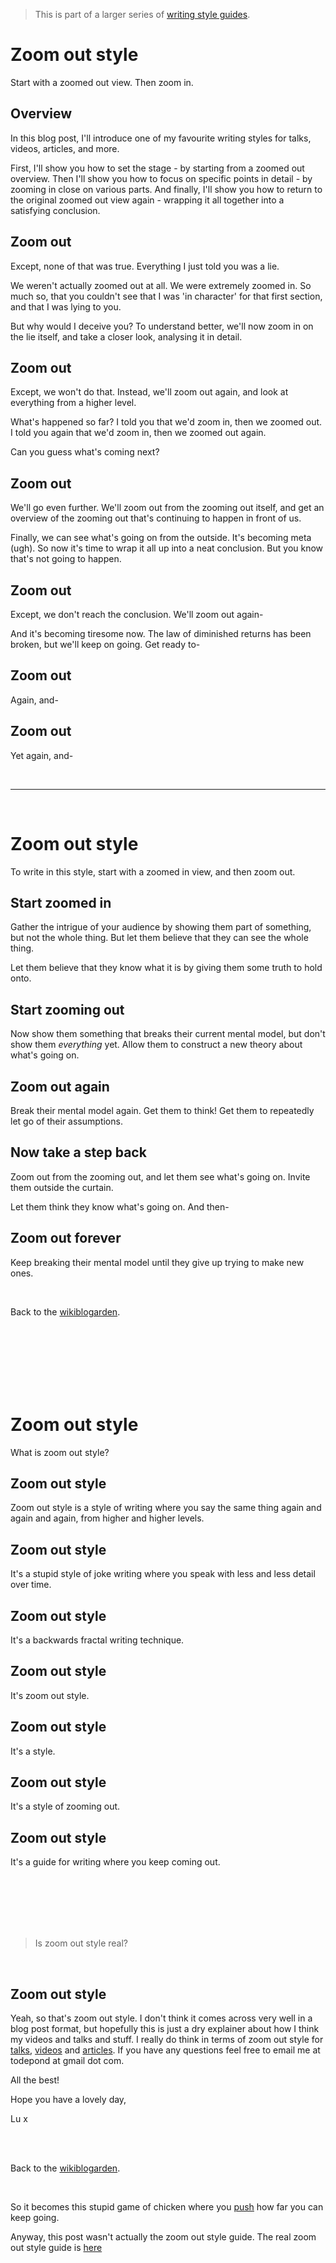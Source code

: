 > This is part of a larger series of [writing style guides](https://www.todepond.com/wikiblogarden/academia/style/true-for-me/).

# Zoom out style

Start with a zoomed out view. Then zoom in.

## Overview

In this blog post, I'll introduce one of my favourite writing styles for talks, videos, articles, and more.

First, I'll show you how to set the stage - by starting from a zoomed out overview. Then I'll show you how to focus on specific points in detail - by zooming in close on various parts. And finally, I'll show you how to return to the original zoomed out view again - wrapping it all together into a satisfying conclusion.

## Zoom out

Except, none of that was true. Everything I just told you was a lie.

We weren't actually zoomed out at all. We were extremely zoomed in. So much so, that you couldn't see that I was 'in character' for that first section, and that I was lying to you.

But why would I deceive you? To understand better, we'll now zoom in on the lie itself, and take a closer look, analysing it in detail.

## Zoom out

Except, we won't do that. Instead, we'll zoom out again, and look at everything from a higher level.

What's happened so far? I told you that we'd zoom in, then we zoomed out. I told you again that we'd zoom in, then we zoomed out again.

Can you guess what's coming next?

## Zoom out

We'll go even further. We'll zoom out from the zooming out itself, and get an overview of the zooming out that's continuing to happen in front of us. 

Finally, we can see what's going on from the outside. It's becoming meta (ugh). So now it's time to wrap it all up into a neat conclusion. But you know that's not going to happen.

## Zoom out

Except, we don't reach the conclusion. We'll zoom out again-

And it's becoming tiresome now. The law of diminished returns has been broken, but we'll keep on going. Get ready to-

## Zoom out

Again, and-

## Zoom out

Yet again, and-

<br>

<hr>

<br>

# Zoom out style

To write in this style, start with a zoomed in view, and then zoom out.

## Start zoomed in

Gather the intrigue of your audience by showing them part of something, but not the whole thing. But let them believe that they can see the whole thing.

Let them believe that they know what it is by giving them some truth to hold onto.

## Start zooming out

Now show them something that breaks their current mental model, but don't show them *everything* yet. Allow them to construct a new theory about what's going on.

## Zoom out again

Break their mental model again. Get them to think! Get them to repeatedly let go of their assumptions.

## Now take a step back

Zoom out from the zooming out, and let them see what's going on. Invite them outside the curtain.

Let them think they know what's going on. And then-

## Zoom out forever

Keep breaking their mental model until they give up trying to make new ones. 

<br>

Back to the [wikiblogarden](/wikiblogarden/academia/style/zoom-out/for/ever).

<br>

<br>

<br>

<br>

<br>

<br>

# Zoom out style

What is zoom out style?

## Zoom out style

Zoom out style is a style of writing where you say the same thing again and again and again, from higher and higher levels.

## Zoom out style

It's a stupid style of joke writing where you speak with less and less detail over time.

## Zoom out style

It's a backwards fractal writing technique.

## Zoom out style

It's zoom out style.

## Zoom out style

It's a style.

## Zoom out style 

It's a style of zooming out. 

## Zoom out style

It's a guide for writing where you keep coming out.

<br>

<br>

<br>

<br>

<br>

> Is zoom out style real?

<br>

## Zoom out style

Yeah, so that's zoom out style. I don't think it comes across very well in a blog post format, but hopefully this is just a dry explainer about how I think my videos and talks and stuff. I really do think in terms of zoom out style for [talks](https://www.youtube.com/watch?v=cBYudbaqHAk&t=6704s), [videos](https://youtu.be/Q4OIcwt8vcE) and [articles](https://www.todepond.com/report/definitions-that-dont-matter/). If you have any questions feel free to email me at todepond at gmail dot com.

All the best!

Hope you have a lovely day,

Lu x


<br>

<br>

Back to the [wikiblogarden](/wikiblogarden/academia/style/zoom-out/for/ever).


<br>

So it becomes this stupid game of chicken where you [push](https://www.todepond.com/wikiblogarden/repetition/clowning/) how far you can keep going.

Anyway, this post wasn't actually the zoom out style guide. The real zoom out style guide is [here](/wikiblogarden/academia/style/zoom-out/for/real)

